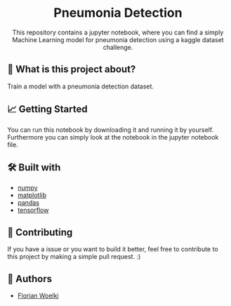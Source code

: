 <h1 align="center">Pneumonia Detection</h1>

<p align="center">
This repository contains a jupyter notebook, where you can find a simply Machine Learning model for pneumonia detection using a kaggle dataset challenge.
</p>


## 🤔 What is this project about?

Train a model with a pneumonia detection dataset.


## 📈 Getting Started

You can run this notebook by downloading it and running it by yourself.
Furthermore you can simply look at the notebook in the jupyter notebook file.


## 🛠 Built with
- [numpy](https://numpy.org/)
- [matplotlib](https://matplotlib.org/)
- [pandas](https://pandas.pydata.org/)
- [tensorflow](https://www.tensorflow.org/)


## 🤝 Contributing

If you have a issue or you want to build it better, feel free to contribute to this project by making a simple
pull request. :)


## 🤠 Authors
- [Florian Woelki](https://florianwoelki.com)

